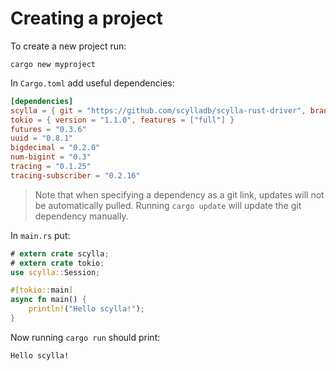 # Creating a project

To create a new project run:
```shell
cargo new myproject
```

In `Cargo.toml` add useful dependencies:
```toml
[dependencies]
scylla = { git = "https://github.com/scylladb/scylla-rust-driver", branch = "main" }
tokio = { version = "1.1.0", features = ["full"] }
futures = "0.3.6"
uuid = "0.8.1"
bigdecimal = "0.2.0"
num-bigint = "0.3"
tracing = "0.1.25"
tracing-subscriber = "0.2.16"
```
> Note that when specifying a dependency as a git link, updates will not be automatically pulled.
> Running `cargo update` will update the git dependency manually.

In `main.rs` put:
```rust
# extern crate scylla;
# extern crate tokio;
use scylla::Session;

#[tokio::main]
async fn main() {
    println!("Hello scylla!");
}
```

Now running `cargo run` should print:
```shell
Hello scylla!
```